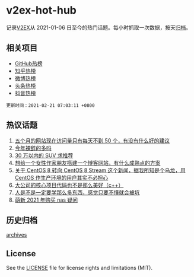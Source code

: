 # v2ex-hot-hub

 记录[V2EX](https://www.v2ex.com/)从 2021-01-06 日至今的热门话题。每小时抓取一次数据，按天[归档](archives)。
 
 ## 相关项目

- [GitHub热榜](https://github.com/snaildev/github-hot-hub)
- [知乎热榜](https://github.com/snaildev/zhihu-hot-hub)
- [微博热榜](https://github.com/snaildev/weibo-hot-hub)
- [头条热榜](https://github.com/snaildev/toutiao-hot-hub)
- [抖音热榜](https://github.com/snaildev/douyin-hot-hub)


 `更新时间：2021-02-21 07:03:11 +0800`

## 热议话题

1. [五个月的网站现在访问量只有每天不到 50 个，有没有什么好的建议](https://www.v2ex.com/t/754576)
1. [今年裸辞的多吗](https://www.v2ex.com/t/754455)
1. [30 万以内的 SUV 求推荐](https://www.v2ex.com/t/754523)
1. [想给一个女性作家朋友搭建一个博客网站，有什么成熟点的方案](https://www.v2ex.com/t/754620)
1. [关于 CentOS 8 转向 CentOS 8 Stream 这个新闻，据我所知是个乌龙，用 CentOS 作生产环境的用户其实不必担心](https://www.v2ex.com/t/754559)
1. [大公司的核心项目代码也不是那么美好（c++）](https://www.v2ex.com/t/754480)
1. [人是不是一定要学那么多东西，感觉只要不懂就会被坑](https://www.v2ex.com/t/754471)
1. [萌新 2021 年购买 nas 疑问](https://www.v2ex.com/t/754464)

## 历史归档

[archives](archives)

## License

See the [LICENSE](LICENSE) file for license rights and limitations (MIT).
